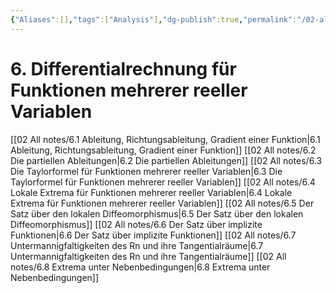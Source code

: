 ```yaml
---
{"Aliases":[],"tags":["Analysis"],"dg-publish":true,"permalink":"/02-all-notes/6-differentialrechnung-fuer-funktionen-mehrerer-reeller-variablen/","dgHomeLink":true,"dgPassFrontmatter":true}
---
```


# 6. Differentialrechnung für Funktionen mehrerer reeller Variablen
[[02 All notes/6.1 Ableitung, Richtungsableitung, Gradient einer Funktion|6.1 Ableitung, Richtungsableitung, Gradient einer Funktion]]
[[02 All notes/6.2 Die partiellen Ableitungen|6.2 Die partiellen Ableitungen]]
[[02 All notes/6.3 Die Taylorformel für Funktionen mehrerer reeller Variablen|6.3 Die Taylorformel für Funktionen mehrerer reeller Variablen]]
[[02 All notes/6.4 Lokale Extrema für Funktionen mehrerer reeller Variablen|6.4 Lokale Extrema für Funktionen mehrerer reeller Variablen]]
[[02 All notes/6.5 Der Satz über den lokalen Diffeomorphismus|6.5 Der Satz über den lokalen Diffeomorphismus]]
[[02 All notes/6.6 Der Satz über implizite Funktionen|6.6 Der Satz über implizite Funktionen]]
[[02 All notes/6.7 Untermannigfaltigkeiten des Rn und ihre Tangentialräume|6.7 Untermannigfaltigkeiten des Rn und ihre Tangentialräume]]
[[02 All notes/6.8 Extrema unter Nebenbedingungen|6.8 Extrema unter Nebenbedingungen]]